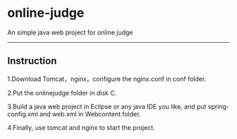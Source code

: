 # online-judge
An simple java web project for online judge
***
## Instruction

1.Download Tomcat，nginx，configure the nginx.conf in conf folder.

2.Put the onlinejudge folder in disk C.

3.Build a java web project in Eclipse or any java IDE you like, and put spring-config.xml and web.xml in Webcontent folder.

4.Finally, use tomcat and nginx to start the project.
